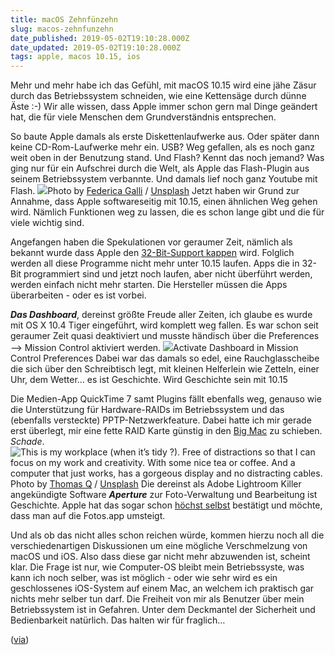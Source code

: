 ```yaml
---
title: macOS Zehnfünzehn
slug: macos-zehnfunzehn
date_published: 2019-05-02T19:10:28.000Z
date_updated: 2019-05-02T19:10:28.000Z
tags: apple, macos 10.15, ios
---
```


Mehr und mehr habe ich das Gefühl, mit macOS 10.15 wird eine jähe Zäsur durch das Betriebssystem schneiden, wie eine Kettensäge durch dünne Äste :-) Wir alle wissen, dass Apple immer schon gern mal Dinge geändert hat, die für viele Menschen dem Grundverständnis entsprechen. 

So baute Apple damals als erste Diskettenlaufwerke aus. Oder später dann keine CD-Rom-Laufwerke mehr ein. USB? Weg gefallen, als es noch ganz weit oben in der Benutzung stand. Und Flash? Kennt das noch jemand? Was ging nur für ein Aufschrei durch die Welt, als Apple das Flash-Plugin aus seinem Betriebssystem verbannte. Und damals lief noch ganz Youtube mit Flash.
![](https://images.unsplash.com/photo-1510843572979-e4b9e790fdd7?ixlib=rb-1.2.1&amp;q=80&amp;fm=jpg&amp;crop=entropy&amp;cs=tinysrgb&amp;w=1080&amp;fit=max&amp;ixid=eyJhcHBfaWQiOjExNzczfQ)Photo by [Federica Galli](https://unsplash.com/@fedechanw?utm_source=ghost&utm_medium=referral&utm_campaign=api-credit) / [Unsplash](https://unsplash.com/?utm_source=ghost&utm_medium=referral&utm_campaign=api-credit)
Jetzt haben wir Grund zur Annahme, dass Apple softwareseitig mit 10.15, einen ähnlichen Weg gehen wird. Nämlich Funktionen weg zu lassen, die es schon lange gibt und die für viele wichtig sind.

Angefangen haben die Spekulationen vor geraumer Zeit, nämlich als bekannt wurde dass Apple den [32-Bit-Support kappen](https://www.heise.de/mac-and-i/meldung/Final-Cut-iMovie-Vorbereitung-auf-ein-macOS-ohne-32-Bit-Support-4342368.html) wird. Folglich werden all diese Programme nicht mehr unter 10.15 laufen. Apps die in 32-Bit programmiert sind und jetzt noch laufen, aber nicht überführt werden, werden einfach nicht mehr starten. Die Hersteller müssen die Apps überarbeiten - oder es ist vorbei. 

***Das Dashboard***, dereinst größte Freude aller Zeiten, ich glaube es wurde mit OS X 10.4 Tiger eingeführt, wird komplett weg fallen. Es war schon seit geraumer Zeit quasi deaktiviert und musste händisch über die Preferences –> Mission Control aktiviert werden.
![](__GHOST_URL__/content/images/2019/05/Bildschirmfoto-2019-05-02-um-20.59.11.png)Activate Dashboard in Mission Control Preferences
Dabei war das damals so edel, eine Rauchglasscheibe die sich über den Schreibtisch legt, mit kleinen Helferlein wie Zetteln, einer Uhr, dem Wetter… es ist Geschichte. Wird Geschichte sein mit 10.15

Die Medien-App QuickTime 7 samt Plugins fällt ebenfalls weg, genauso wie die Unterstützung für Hardware-RAIDs im Betriebssystem und das (ebenfalls versteckte) PPTP-Netzwerkfeature. Dabei hatte ich mir gerade erst überlegt, mir eine fette RAID Karte günstig in den [Big Mac](__GHOST_URL__/tag/bigmac/) zu schieben. *Schade*.
![This is my workplace (when it’s tidy ?). Free of distractions so that I can focus on my work and creativity. With some nice tea or coffee. And a computer that just works, has a gorgeous display and no distracting cables.](https://images.unsplash.com/photo-1527443195645-1133f7f28990?ixlib=rb-1.2.1&amp;q=80&amp;fm=jpg&amp;crop=entropy&amp;cs=tinysrgb&amp;w=1080&amp;fit=max&amp;ixid=eyJhcHBfaWQiOjExNzczfQ)Photo by [Thomas Q](https://unsplash.com/@thomasq?utm_source=ghost&utm_medium=referral&utm_campaign=api-credit) / [Unsplash](https://unsplash.com/?utm_source=ghost&utm_medium=referral&utm_campaign=api-credit)
Die dereinst als Adobe Lightroom Killer angekündigte Software ***Aperture*** zur Foto-Verwaltung und Bearbeitung ist Geschichte. Apple hat das sogar schon [höchst selbst](https://support.apple.com/en-us/HT209594) bestätigt und möchte, dass man auf die Fotos.app umsteigt.

Und als ob das nicht alles schon reichen würde, kommen hierzu noch all die verschiedenartigen Diskussionen um eine mögliche Verschmelzung von macOS und iOS. Also dass diese gar nicht mehr abzuwenden ist, scheint klar. Die Frage ist nur, wie Computer-OS bleibt mein Betriebssyste, was kann ich noch selber, was ist möglich - oder wie sehr wird es ein geschlossenes iOS-System auf einem Mac, an welchem ich praktisch gar nichts mehr selber tun darf. Die Freiheit von mir als Benutzer über mein Betriebssystem ist in Gefahren. Unter dem Deckmantel der Sicherheit und Bedienbarkeit natürlich. Das halten wir für fraglich…

([via](https://www.heise.de/mac-and-i/meldung/macOS-10-15-Dashboard-weg-Aperture-gekillt-Carbon-und-QuickTime-tot-4411454.html))
